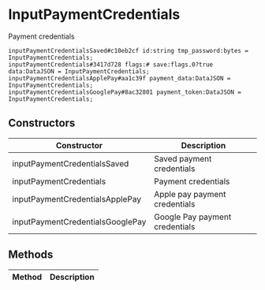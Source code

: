 # InputPaymentCredentials
Payment credentials

```
inputPaymentCredentialsSaved#c10eb2cf id:string tmp_password:bytes = InputPaymentCredentials;
inputPaymentCredentials#3417d728 flags:# save:flags.0?true data:DataJSON = InputPaymentCredentials;
inputPaymentCredentialsApplePay#aa1c39f payment_data:DataJSON = InputPaymentCredentials;
inputPaymentCredentialsGooglePay#8ac32801 payment_token:DataJSON = InputPaymentCredentials;
```

## Constructors
| Constructor | Description |
| ---- | ----------- |
| inputPaymentCredentialsSaved | Saved payment credentials |
| inputPaymentCredentials | Payment credentials |
| inputPaymentCredentialsApplePay | Apple pay payment credentials |
| inputPaymentCredentialsGooglePay | Google Pay payment credentials |


## Methods
| Method | Description |
| ---- | ----------- |


